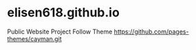 # elisen618.github.io
Public Website Project
Follow Theme
https://github.com/pages-themes/cayman.git
